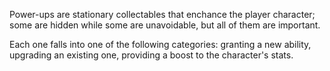 Power-ups are stationary collectables that enchance the player character; some are hidden while some are unavoidable, but all of them are important.

Each one falls into one of the following categories: granting a new ability, upgrading an existing one, providing a boost to the character's stats.

